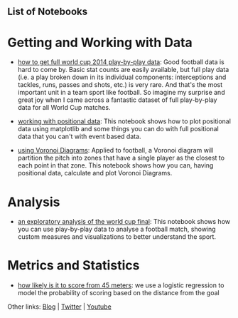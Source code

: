 List of Notebooks
-----------------

# Getting and Working with Data

* [how to get full world cup 2014 play-by-play data](http://nbviewer.ipython.org/github/rjtavares/football-crunching/blob/master/notebooks/how%20to%20get%20full%20play-by-play%20data%20for%20the%20WC2014.ipynb): Good football data is hard to come by. Basic stat counts are easily available, but full play data (i.e. a play broken down in its individual components: interceptions and tackles, runs, passes and shots, etc.) is very rare. And that's the most important unit in a team sport like football. So imagine my surprise and great joy when I came across a fantastic dataset of full play-by-play data for all World Cup matches.

* [working with positional data](working%20with%20positional%20data.ipynb): This notebook shows how to plot positional data using matplotlib and some things you can do with full positional data that you can't with event based data.

* [using Voronoi Diagrams](using%20voronoi%20diagrams.ipynb): Applied to football, a Voronoi diagram will partition the pitch into zones that have a single player as the closest to each point in that zone. This notebook shows how you can, having positional data, calculate and plot Voronoi Diagrams.


# Analysis

* [an exploratory analysis of the world cup final](http://nbviewer.ipython.org/github/rjtavares/football-crunching/blob/master/notebooks/an%20exploratory%20data%20analysis%20of%20the%20world%20cup%20final.ipynb): This notebook shows how you can use play-by-play data to analyse a football match, showing custom measures and visualizations to better understand the sport.


# Metrics and Statistics

* [how likely is it to score from 45 meters](http://nbviewer.ipython.org/github/rjtavares/football-crunching/blob/master/notebooks/how%20likely%20is%20it%20to%20score%20from%2045%20meters.ipynb): we use a logistic regression to model the probability of scoring based on the distance from the goal

Other links: [Blog](https://medium.com/football-crunching) | [Twitter](https://twitter.com/lastrowview) | [Youtube](https://www.youtube.com/channel/UCz9ZhIX4DO16O_OMSC1_Udw)